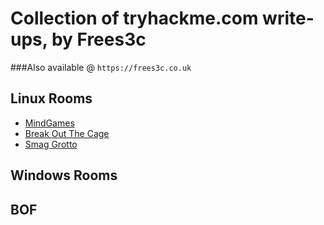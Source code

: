 # Collection of tryhackme.com write-ups, by Frees3c

###Also available @ `https://frees3c.co.uk`


## Linux Rooms

* [MindGames](Mindgames/)
* [Break Out The Cage](Break-out-of-the-Cage)
* [Smag Grotto](SmagGrotto)
## Windows Rooms

## BOF
